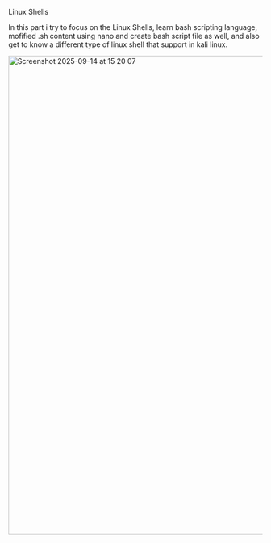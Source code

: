 Linux Shells

In this part i try to focus on the Linux Shells, learn bash scripting language, mofified .sh content using nano and create bash script file 
as well, and also get to know a different type of linux shell that support in kali linux.

<img width="1494" height="948" alt="Screenshot 2025-09-14 at 15 20 07" src="https://github.com/user-attachments/assets/6098f0b1-f15f-418d-bf2c-3817b6c2e85b" />

